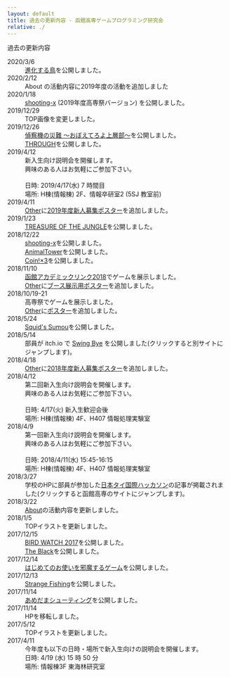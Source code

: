 ```yaml
---
layout: default
title: 過去の更新内容 - 函館高専ゲームプログラミング研究会
relative: ./
---
```


<div class="content">
<div class="main">

<p class="title">
過去の更新内容
</p>

<dl>

<dt>2020/3/6</dt>
<dd>
<a href="./game/sinkatori/">進化する鳥</a>を公開しました。
</dd>


<dt>2020/2/12</dt>
<dd>
About の活動内容に2019年度の活動を追加しました
</dd>


<dt>2020/1/18</dt>
<dd>
<a href="./game/shx/">shooting-x</a> (2019年度高専祭バージョン) を公開しました。
</dd>


<dt>2019/12/29</dt>
<dd>
TOP画像を変更しました。
</dd>


<dt>2019/12/26</dt>
<dd>
<a href="./game/teisatuki/">偵察機の災難 〜おぼえてろよ上層部〜</a>を公開しました。
<br>
<a href="./game/through/">THROUGH</a>を公開しました。
</dd>

<dt>2019/4/12</dt>
<dd>
新入生向け説明会を開催します。
<br>
興味のある人はお気軽にご参加下さい。
<br>
<br>
日時: 2019/4/17(水) 7 時間目
<br>
場所: H棟(情報棟) 2F、情報卒研室2 (5SJ 教室前)
</dd>

<dt>2019/4/11</dt>
<dd><a href="./other/">Other</a>に<a href="./other/poster/2019.png">2019年度新人募集ポスター</a>を追加しました。</dd>

<dt>2019/1/23</dt>
<dd>
<a href="./game/toj/">TREASURE OF THE JUNGLE</a>を公開しました。
</dd>

<dt>2018/12/22</dt>
<dd>
<a href="./game/shx/">shooting-x</a>を公開しました。
<br>
<a href="./game/atower/">AnimalTower</a>を公開しました。
<br>
<a href="./game/coin3/">Coin!×3</a>を公開しました。</dd>

<dt>2018/11/10</dt>
<dd> <a href="https://www.cc-hakodate.jp/academiclink">函館アカデミックリンク2018</a>でゲームを展示しました。
<br>
<a href="./other/">Other</a>に<a href="./other/poster/2018-alink.png">ブース展示用ポスター</a>を追加しました。</dd>

<dt>2018/10/19-21</dt>
<dd> 高専祭でゲームを展示しました。
<br>
<a href="./other/">Other</a>に<a href="./other/poster/2018-kosensai.png">ポスター</a>を追加しました。</dd>

<dt>2018/5/24</dt>
<dd><a href="./game/squidssumou/">Squid's Sumou</a>を公開しました。</dd>

<dt>2018/5/14</dt>
<dd>部員が itch.io で <a href="https://takotubo15679.itch.io/swing-bye/">Swing Bye</a> を公開しました(クリックすると別サイトにジャンプします)。</dd>

<dt>2018/4/18</dt>
<dd><a href="./other/">Other</a>に<a href="./other/poster/2018.png">2018年度新人募集ポスター</a>を追加しました。</dd>

<dt>2018/4/12</dt>
<dd>
第二回新入生向け説明会を開催します。
<br>
興味のある人はお気軽にご参加下さい。
<br>
<br>
日時: 4/17(火) 新入生歓迎会後
<br>
場所: H棟(情報棟) 4F、H407 情報処理実験室
</dd>

<dt>2018/4/9</dt>
<dd>
第一回新入生向け説明会を開催します。
<br>
興味のある人はお気軽にご参加下さい。
<br>
<br>
日時: 2018/4/11(水) 15:45-16:15
<br>
場所: H棟(情報棟) 4F、H407 情報処理実験室
</dd>

<dt>2018/3/27</dt>
<dd>学校のHPに部員が参加した<a href="http://www.hakodate-ct.ac.jp/news/15633.html">日本タイ国際ハッカソン</a>の記事が掲載されました(クリックすると函館高専のサイトにジャンプします)。</dd>

<dt>2018/3/22</dt>
<dd><a href="./about/">About</a>の活動内容を更新しました。</dd>

<dt>2018/1/5</dt>
<dd>TOPイラストを更新しました。</dd>

<dt>2017/12/15</dt>
<dd><a href="./game/bird2017/">BIRD WATCH 2017</a>を公開しました。<br>
<a href="./game/black/">The Black</a>を公開しました。</dd>

<dt>2017/12/14</dt>
<dd><a href="./game/hajiotu/">はじめてのお使いを邪魔するゲーム</a>を公開しました。</dd>

<dt>2017/12/13</dt>
<dd><a href="./game/fishing/">Strange Fishing</a>を公開しました。</dd>

<dt>2017/11/14</dt>
<dd><a href="./game/amedama/">あめだまシューティング</a>を公開しました。</dd>

<dt>2017/11/14</dt>
<dd>
HPを移転しました。
</dd>

<dt>2017/5/12</dt>
<dd>TOPイラストを更新しました。</dd>

<dt>2017/4/11</dt>
<dd>
今年度も以下の日時・場所で新入生向けの説明会を開催します。
<br>
日時: 4/19 (水) 15 時 50 分
<br>
場所: 情報棟3F 東海林研究室</dd>

</dl>


</div>
</div>
